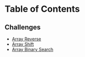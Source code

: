 # Table of Contents

## Challenges
* [Array Reverse](https://github.com/JCode1986/python-data-structures-and-algorithms/tree/master/challenges/array_reverse)
* [Array Shift]()
* [Array Binary Search]()
